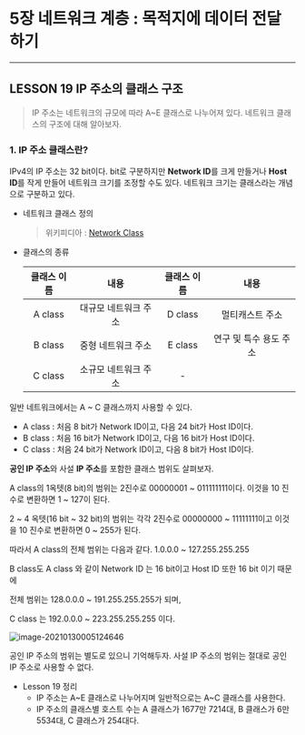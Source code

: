 # 5장 네트워크 계층 : 목적지에 데이터 전달하기

---

## LESSON 19 IP 주소의 클래스 구조

> IP 주소는 네트워크의 규모에 따라 A~E 클래스로 나누어져 있다. 네트워크 클래스의 구조에 대해 알아보자.



### 1. IP 주소 클래스란?

IPv4의 IP 주소는 32 bit이다. bit로 구분하지만 **Network ID**를 크게 만들거나 **Host ID**를 작게 만들어 네트워크 크기를 조정할 수도 있다. 네트워크 크기는 클래스라는 개념으로 구분하고 있다.

* 네트워크 클래스 정의

  > 위키피디아 : [Network Class](https://ko.wikipedia.org/wiki/%EB%84%A4%ED%8A%B8%EC%9B%8C%ED%81%AC_%ED%81%B4%EB%9E%98%EC%8A%A4)



* 클래스의 종류

  | 클래스 이름 |         내용         | 클래스 이름 |          내용          |
  | :---------: | :------------------: | :---------: | :--------------------: |
  |   A class   | 대규모 네트워크 주소 |   D class   |    멀티캐스트 주소     |
  |   B class   |  중형 네트워크 주소  |   E class   | 연구 및 특수 용도 주소 |
  |   C class   | 소규모 네트워크 주소 |      -      |                        |



일반 네트워크에서는 A ~ C 클래스까지 사용할 수 있다.

* A class : 처음 8 bit가 Network ID이고, 다음 24 bit가 Host ID이다.
* B class : 처음 16 bit가 Network ID이고, 다음 16 bit가 Host ID이다.
* C class : 처음 24 bit가 Network ID이고, 다음 8 bit가 Host ID이다.



**공인 IP 주소**와 사설 **IP 주소**를 포함한 클래스 범위도 살펴보자.

A class의 1옥텟(8 bit)의 범위는 2진수로 00000001 ~ 011111111이다. 이것을 10 진수로 변환하면 1 ~ 127이 된다.

2 ~ 4 옥텟(16 bit ~ 32 bit)의 범위는 각각 2진수로 00000000 ~ 11111111이고 이것을 10 진수로 변환하면 0 ~ 255가 된다.

따라서 A class의 전체 범위는 다음과 같다. 1.0.0.0 ~ 127.255.255.255



B class도 A class 와 같이 Network ID 는 16 bit이고 Host ID 또한 16 bit 이기 때문에

전체 범위는 128.0.0.0 ~ 191.255.255.255가 되며,

C class 는 192.0.0.0 ~ 223.255.255.255 이다.

![image-20210130005124646](C:\Users\이재상\AppData\Roaming\Typora\typora-user-images\image-20210130005124646.png)



공인 IP 주소의 범위는 별도로 있으니 기억해두자. 사설 IP 주소의 범위는 절대로 공인 IP 주소로 사용할 수 없다.



* Lesson 19 정리
  * IP 주소는 A~E 클래스로 나누어지며 일반적으로는 A~C 클래스를 사용한다.
  * IP 주소의 클래스별 호스트 수는 A 클래스가 1677만 7214대, B 클래스가 6만 5534대, C 클래스가 254대다.